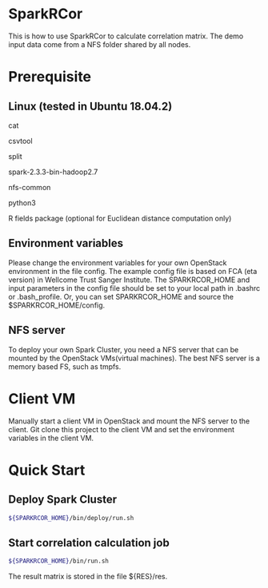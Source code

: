 # SparkRCor
This is how to use SparkRCor to calculate correlation matrix. The demo input data come from a NFS folder shared by all nodes.

# Prerequisite
## Linux (tested in Ubuntu 18.04.2)
cat

csvtool

split

spark-2.3.3-bin-hadoop2.7

nfs-common

python3

R fields package (optional for Euclidean distance computation only)

## Environment variables
Please change the environment variables for your own OpenStack environment in the file config. The example config file is based on FCA (eta version) in Wellcome Trust Sanger Institute. The SPARKRCOR_HOME and input parameters in the config file should be set to your local path in .bashrc or .bash_profile. Or, you can set SPARKRCOR_HOME and source the $SPARKRCOR_HOME/config.

## NFS server
To deploy your own Spark Cluster, you need a NFS server that can be mounted by the OpenStack VMs(virtual machines). The best NFS server is a memory based FS, such as tmpfs.

# Client VM
Manually start a client VM in OpenStack and mount the NFS server to the client. Git clone this project to the client VM and set the environment variables in the client VM.

# Quick Start
## Deploy Spark Cluster
``` sh
${SPARKRCOR_HOME}/bin/deploy/run.sh
```

## Start correlation calculation job
``` sh
${SPARKRCOR_HOME}/bin/run.sh
```

The result matrix is stored in the file ${RES}/res.
